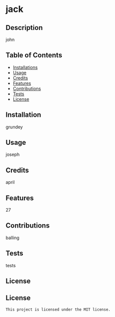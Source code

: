 # jack 

## Description
john
## Table of Contents
- [Installations](#installations)
- [Usage](#usage)
- [Credits](#credits)
- [Features](#features)
- [Contributions](#contributions)
- [Tests](#tests)
- [License](#license)

## Installation
grundey

## Usage
joseph

## Credits
april

## Features
27

## Contributions
balling

## Tests
tests

## License
## License
    
    This project is licensed under the MIT license.
